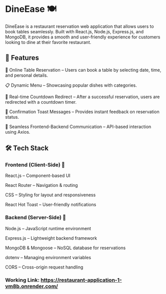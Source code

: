 # DineEase 🍽️

DineEase is a restaurant reservation web application that allows users to book tables seamlessly. Built with React.js, Node.js, Express.js, and MongoDB, it provides a smooth and user-friendly experience for customers looking to dine at their favorite restaurant.

## 🚀 Features

📅 Online Table Reservation – Users can book a table by selecting date, time, and personal details.

📋 Dynamic Menu – Showcasing popular dishes with categories.

🔄 Real-time Countdown Redirect – After a successful reservation, users are redirected with a countdown timer.

📧 Confirmation Toast Messages – Provides instant feedback on reservation status.

🔗 Seamless Frontend-Backend Communication – API-based interaction using Axios.

## 🛠️ Tech Stack

### Frontend (Client-Side) 🎨

React.js – Component-based UI

React Router – Navigation & routing

CSS – Styling for layout and responsiveness

React Hot Toast – User-friendly notifications

### Backend (Server-Side) 🔧

Node.js – JavaScript runtime environment

Express.js – Lightweight backend framework

MongoDB & Mongoose – NoSQL database for reservations

dotenv – Managing environment variables

CORS – Cross-origin request handling



### Working Link: https://restaurant-application-1-vm8b.onrender.com/
